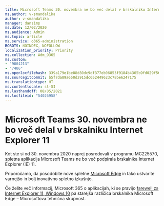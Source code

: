 ```yaml
---
title: Microsoft Teams 30. novembra ne bo več delal v brskalniku Internet Explorer 11
ms.author: v-smandalika
author: v-smandalika
manager: dansimp
ms.date: 12/02/2020
ms.audience: Admin
ms.topic: article
ms.service: o365-administration
ROBOTS: NOINDEX, NOFOLLOW
localization_priority: Priority
ms.collection: Adm_O365
ms.custom:
- "9004213"
- "7406"
ms.openlocfilehash: 339a179e1be88d80dc9df377eb06853f9184b4305b9fd029f565ba54fd30e546
ms.sourcegitcommit: b5f7da89a650d2915dc652449623c78be6247175
ms.translationtype: HT
ms.contentlocale: sl-SI
ms.lasthandoff: 08/05/2021
ms.locfileid: "54026958"
---
```

# <a name="microsoft-teams-will-stop-working-on-internet-explorer-11-from-nov-30th"></a>Microsoft Teams 30. novembra ne bo več delal v brskalniku Internet Explorer 11

Kot ste si od 30. novembra 2020 naprej posredovali v programu MC225570, spletna aplikacija Microsoft Teams ne bo več podpirala brskalnika Internet Explorer (IE) 11. 

Priporočamo, da posodobite nove spletne [Microsoft Edge](https://www.microsoft.com/edge) in tako ustvarite varnejšo in bolj inovativno spletno izkušnjo. 

Če želite več informacij, Microsoft 365 o aplikacijah, ki se pravijo [farewell za Internet Explorer 11, Windows 10](https://techcommunity.microsoft.com/t5/microsoft-365-blog/microsoft-365-apps-say-farewell-to-internet-explorer-11-and/ba-p/1591666) pa starejša različica brskalnika Microsoft Edge – Microsoftova tehnična skupnost.

